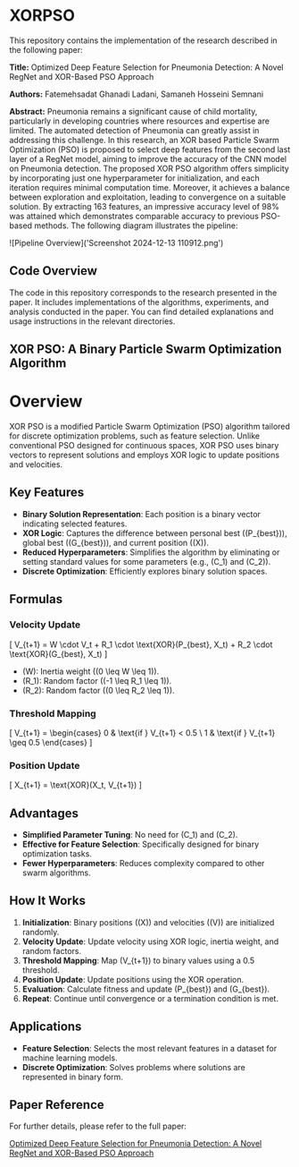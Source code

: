 # XORPSO

This repository contains the implementation of the research described in the following paper:

**Title:** Optimized Deep Feature Selection for Pneumonia Detection: A Novel RegNet and XOR-Based PSO Approach

**Authors:** Fatemehsadat Ghanadi Ladani, Samaneh Hosseini Semnani

**Abstract:** Pneumonia remains a significant cause of child mortality, particularly in developing countries where resources and expertise are limited. The automated detection of Pneumonia can greatly assist in addressing this challenge. In this research, an XOR based Particle Swarm Optimization (PSO) is proposed
to select deep features from the second last layer of a RegNet model, aiming to improve the accuracy of the CNN model on Pneumonia detection. The proposed XOR PSO algorithm offers simplicity by incorporating just one hyperparameter for initialization, and each iteration requires minimal computation time. Moreover, it achieves a balance between exploration and exploitation, leading to convergence on a suitable solution. By extracting 163 features, an impressive accuracy level of 98% was attained which demonstrates comparable accuracy to previous PSO-based methods. The following diagram illustrates the pipeline:

![Pipeline Overview]('Screenshot 2024-12-13 110912.png')

## Code Overview

The code in this repository corresponds to the research presented in the paper. It includes implementations of the algorithms, experiments, and analysis conducted in the paper. You can find detailed explanations and usage instructions in the relevant directories.

## XOR PSO: A Binary Particle Swarm Optimization Algorithm

# Overview

XOR PSO is a modified Particle Swarm Optimization (PSO) algorithm tailored for discrete optimization problems, such as feature selection. Unlike conventional PSO designed for continuous spaces, XOR PSO uses binary vectors to represent solutions and employs XOR logic to update positions and velocities.

## Key Features
- **Binary Solution Representation**: Each position is a binary vector indicating selected features.
- **XOR Logic**: Captures the difference between personal best (\(P_{best}\)), global best (\(G_{best}\)), and current position (\(X\)).
- **Reduced Hyperparameters**: Simplifies the algorithm by eliminating or setting standard values for some parameters (e.g., \(C_1\) and \(C_2\)).
- **Discrete Optimization**: Efficiently explores binary solution spaces.


## Formulas

### Velocity Update
\[
V_{t+1} = W \cdot V_t + R_1 \cdot \text{XOR}(P_{best}, X_t) + R_2 \cdot \text{XOR}(G_{best}, X_t)
\]
- \(W\): Inertia weight (\(0 \leq W \leq 1\)).
- \(R_1\): Random factor (\(-1 \leq R_1 \leq 1\)).
- \(R_2\): Random factor (\(0 \leq R_2 \leq 1\)).

### Threshold Mapping
\[
V_{t+1} = 
\begin{cases} 
0 & \text{if } V_{t+1} < 0.5 \\
1 & \text{if } V_{t+1} \geq 0.5
\end{cases}
\]

### Position Update
\[
X_{t+1} = \text{XOR}(X_t, V_{t+1})
\]

## Advantages
- **Simplified Parameter Tuning**: No need for \(C_1\) and \(C_2\).
- **Effective for Feature Selection**: Specifically designed for binary optimization tasks.
- **Fewer Hyperparameters**: Reduces complexity compared to other swarm algorithms.

## How It Works
1. **Initialization**: Binary positions (\(X\)) and velocities (\(V\)) are initialized randomly.
2. **Velocity Update**: Update velocity using XOR logic, inertia weight, and random factors.
3. **Threshold Mapping**: Map \(V_{t+1}\) to binary values using a 0.5 threshold.
4. **Position Update**: Update positions using the XOR operation.
5. **Evaluation**: Calculate fitness and update \(P_{best}\) and \(G_{best}\).
6. **Repeat**: Continue until convergence or a termination condition is met.

## Applications
- **Feature Selection**: Selects the most relevant features in a dataset for machine learning models.
- **Discrete Optimization**: Solves problems where solutions are represented in binary form.
## Paper Reference

For further details, please refer to the full paper:

[Optimized Deep Feature Selection for Pneumonia Detection: A Novel RegNet and XOR-Based PSO Approach](https://arxiv.org/pdf/2309.00147.pdf)


